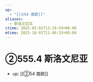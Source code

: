 ```yaml
---
up:
  - "[[②54 南欧]]"
aliases:
  - 斯洛文尼亚
ctime: 2025-03-01T13:19:59+08:00
mtime: 2025-10-01T11:40:33+08:00
---
```


# ②555.4 斯洛文尼亚

- up: [[②54 南欧]]
